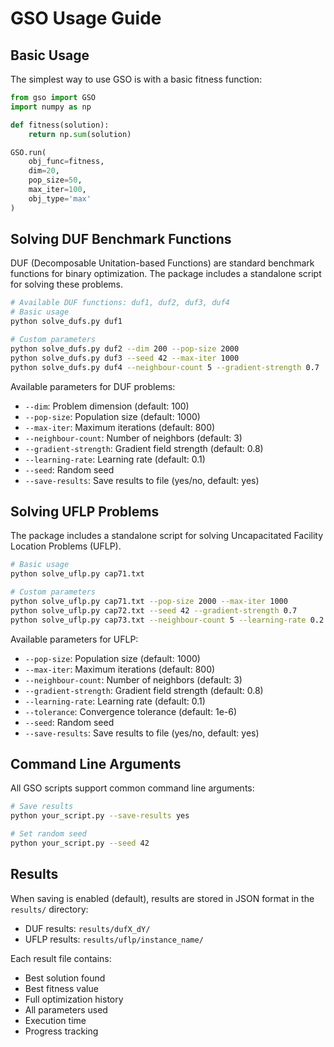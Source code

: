 # GSO Usage Guide

## Basic Usage

The simplest way to use GSO is with a basic fitness function:

```python
from gso import GSO
import numpy as np

def fitness(solution):
    return np.sum(solution)

GSO.run(
    obj_func=fitness,
    dim=20,
    pop_size=50,
    max_iter=100,
    obj_type='max'
)
```

## Solving DUF Benchmark Functions

DUF (Decomposable Unitation-based Functions) are standard benchmark functions for binary optimization. The package includes a standalone script for solving these problems.

```bash
# Available DUF functions: duf1, duf2, duf3, duf4
# Basic usage
python solve_dufs.py duf1

# Custom parameters
python solve_dufs.py duf2 --dim 200 --pop-size 2000
python solve_dufs.py duf3 --seed 42 --max-iter 1000
python solve_dufs.py duf4 --neighbour-count 5 --gradient-strength 0.7
```

Available parameters for DUF problems:
- `--dim`: Problem dimension (default: 100)
- `--pop-size`: Population size (default: 1000)
- `--max-iter`: Maximum iterations (default: 800)
- `--neighbour-count`: Number of neighbors (default: 3)
- `--gradient-strength`: Gradient field strength (default: 0.8)
- `--learning-rate`: Learning rate (default: 0.1)
- `--seed`: Random seed
- `--save-results`: Save results to file (yes/no, default: yes)

## Solving UFLP Problems

The package includes a standalone script for solving Uncapacitated Facility Location Problems (UFLP).

```bash
# Basic usage
python solve_uflp.py cap71.txt

# Custom parameters
python solve_uflp.py cap71.txt --pop-size 2000 --max-iter 1000
python solve_uflp.py cap72.txt --seed 42 --gradient-strength 0.7
python solve_uflp.py cap73.txt --neighbour-count 5 --learning-rate 0.2
```

Available parameters for UFLP:
- `--pop-size`: Population size (default: 1000)
- `--max-iter`: Maximum iterations (default: 800)
- `--neighbour-count`: Number of neighbors (default: 3)
- `--gradient-strength`: Gradient field strength (default: 0.8)
- `--learning-rate`: Learning rate (default: 0.1)
- `--tolerance`: Convergence tolerance (default: 1e-6)
- `--seed`: Random seed
- `--save-results`: Save results to file (yes/no, default: yes)

## Command Line Arguments

All GSO scripts support common command line arguments:

```bash
# Save results
python your_script.py --save-results yes

# Set random seed
python your_script.py --seed 42
```

## Results

When saving is enabled (default), results are stored in JSON format in the `results/` directory:

- DUF results: `results/dufX_dY/`
- UFLP results: `results/uflp/instance_name/`

Each result file contains:
- Best solution found
- Best fitness value
- Full optimization history
- All parameters used
- Execution time
- Progress tracking